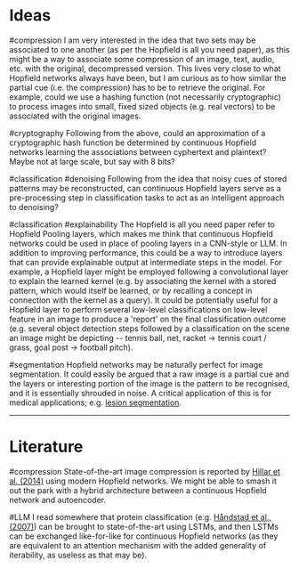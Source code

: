 
# Ideas

#compression 
I am very interested in the idea that two sets may be associated to one another (as per the Hopfield is all you need paper), as this might be a way to associate some compression of an image, text, audio, etc. with the original, decompressed version. This lives very close to what Hopfield networks always have been, but I am curious as to how similar the partial cue (i.e. the compression) has to be to retrieve the original. For example, could we use a hashing function (not necessarily cryptographic) to process images into small, fixed sized objects (e.g. real vectors) to be associated with the original images.

#cryptography 
Following from the above, could an approximation of a cryptographic hash function be determined by continuous Hopfield networks learning the associations between cyphertext and plaintext? Maybe not at large scale, but say with 8 bits?

#classification #denoising
Following from the idea that noisy cues of stored patterns may be reconstructed, can continuous Hopfield layers serve as a pre-processing step in classification tasks to act as an intelligent approach to denoising?

#classification #explainability
The Hopfield is all you need paper refer to Hopfield Pooling layers, which makes me think that continuous Hopfield networks could be used in place of pooling layers in a CNN-style or LLM. In addition to improving performance, this could be a way to introduce layers that can provide explainable output at intermediate steps in the model. For example, a Hopfield layer might be employed following a convolutional layer to explain the learned kernel (e.g. by associating the kernel with a stored pattern, which would itself be learned, or by recalling a concept in connection with the kernel as a query). It could be potentially useful for a Hopfield layer to perform several low-level classifications on low-level feature in an image to produce a 'report' on the final classification outcome (e.g. several object detection steps followed by a classification on the scene an image might be depicting -- tennis ball, net, racket -> tennis court / grass, goal post -> football pitch).

#segmentation
Hopfield networks may be naturally perfect for image segmentation. It could easily be argued that a raw image is a partial cue and the layers or interesting portion of the image is the pattern to be recognised, and it is essentially shrouded in noise. A critical application of this is for medical applications; e.g. [lesion segmentation](https://paperswithcode.com/task/lesion-segmentation).

---

# Literature

#compression
State-of-the-art image compression is reported by [Hillar et al. (2014)](https://redwood.berkeley.edu/wp-content/uploads/2018/01/hillar2014hopfield.pdf) using modern Hopfield networks. We might be able to smash it out the park with a hybrid architecture between a continuous Hopfield network and autoencoder.

#LLM
I read somewhere that protein classification (e.g. [Håndstad et al., (2007)](https://link.springer.com/article/10.1186/1471-2105-8-23)) can be brought to state-of-the-art using LSTMs, and then LSTMs can be exchanged like-for-like for continuous Hopfield networks (as they are equivalent to an attention mechanism with the added generality of iterability, as useless as that may be).